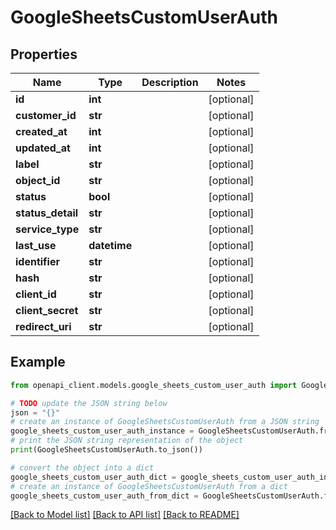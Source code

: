 # GoogleSheetsCustomUserAuth


## Properties

Name | Type | Description | Notes
------------ | ------------- | ------------- | -------------
**id** | **int** |  | [optional] 
**customer_id** | **str** |  | [optional] 
**created_at** | **int** |  | [optional] 
**updated_at** | **int** |  | [optional] 
**label** | **str** |  | [optional] 
**object_id** | **str** |  | [optional] 
**status** | **bool** |  | [optional] 
**status_detail** | **str** |  | [optional] 
**service_type** | **str** |  | [optional] 
**last_use** | **datetime** |  | [optional] 
**identifier** | **str** |  | [optional] 
**hash** | **str** |  | [optional] 
**client_id** | **str** |  | [optional] 
**client_secret** | **str** |  | [optional] 
**redirect_uri** | **str** |  | [optional] 

## Example

```python
from openapi_client.models.google_sheets_custom_user_auth import GoogleSheetsCustomUserAuth

# TODO update the JSON string below
json = "{}"
# create an instance of GoogleSheetsCustomUserAuth from a JSON string
google_sheets_custom_user_auth_instance = GoogleSheetsCustomUserAuth.from_json(json)
# print the JSON string representation of the object
print(GoogleSheetsCustomUserAuth.to_json())

# convert the object into a dict
google_sheets_custom_user_auth_dict = google_sheets_custom_user_auth_instance.to_dict()
# create an instance of GoogleSheetsCustomUserAuth from a dict
google_sheets_custom_user_auth_from_dict = GoogleSheetsCustomUserAuth.from_dict(google_sheets_custom_user_auth_dict)
```
[[Back to Model list]](../README.md#documentation-for-models) [[Back to API list]](../README.md#documentation-for-api-endpoints) [[Back to README]](../README.md)



